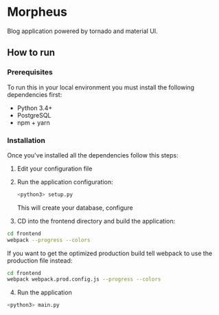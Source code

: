 # Morpheus

Blog application powered by tornado and material UI. 

## How to run

### Prerequisites

To run this in your local environment you must install the following dependencies first:

 - Python 3.4+
 - PostgreSQL 
 - npm + yarn
 
### Installation

Once you've installed all the dependencies follow this steps:

 1) Edit your configuration file
 
 2) Run the application configuration:

    ```python
    <python3> setup.py 
	```

	This will create your database, configure
 
 3) CD into the frontend directory and build the application:

   ```sh
   cd frontend
   webpack --progress --colors
   ```
	
 If you want to get the optimized production build tell webpack to use the production file instead:

 ```sh
 cd frontend
 webpack webpack.prod.config.js --progress --colors
 ```

 4) Run the application 

 ```python
 <python3> main.py
 ```
